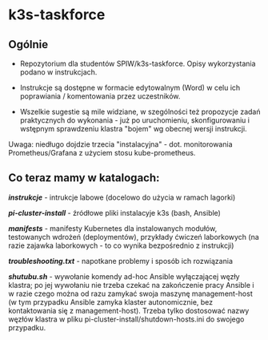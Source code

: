 # k3s-taskforce

## **Ogólnie**

* Repozytorium dla studentów SPIW/k3s-taskforce. Opisy wykorzystania podano w instrukcjach.

* Instrukcje są dostępne w formacie edytowalnym (Word) w celu ich poprawiania / komentowania przez uczestników.

* Wszelkie sugestie są mile widziane, w szególności też propozycje zadań praktycznych do wykonania - już po uruchomieniu, skonfigurowaniu i wstępnym sprawdzeniu klastra "bojem" wg obecnej wersji instrukcji.

Uwaga: niedługo dojdzie trzecia "instalacyjna" - dot. monitorowania Prometheus/Grafana z użyciem stosu kube-prometheus.

## **Co teraz mamy w katalogach:**

**_instrukcje_** - intrukcje labowe (docelowo do użycia w ramach lagorki)

**_pi-cluster-install_** - źródłowe pliki instalacyje k3s (bash, Ansible)

**_manifests_** - manifesty Kubernetes dla instalowanych modułów, testowanych wdrożeń (deploymentów), przykłady ćwiczeń laborkowych (na razie zajawka laborkowych - to co wynika bezpośrednio z instrukcji)

**_troubleshooting.txt_** - napotkane problemy i sposób ich rozwiązania

**_shutubu.sh_** - wywołanie komendy ad-hoc Ansible wyłączającej węzły klastra; po jej wywołaniu nie trzeba czekać na zakończenie pracy Ansible i w razie czego można od razu zamykać swoja maszynę management-host (w tym przypadku Ansible zamyka klaster autonomicznie, bez kontaktowania się z management-host). Trzeba tylko dostosować nazwy węzłów klastra w pliku pi-cluster-install/shutdown-hosts.ini do swojego przypadku.



